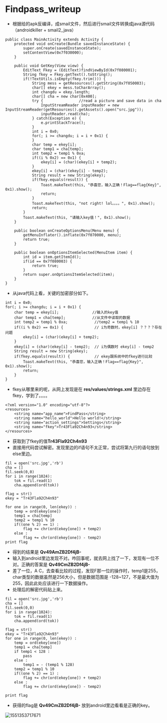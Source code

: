 # Findpass_writeup

- 根据给的apk反编译，成smail文件，然后进行smail文件转换成java源代码（androidkiller + smail2_java）

```
public class MainActivity extends Activity {
    protected void onCreate(Bundle savedInstanceState) {
        super.onCreate(savedInstanceState);
        setContentView(0x7f030000);
    }
    
    public void GetKey(View view) {
        EditText Fkey = (EditText)findViewById(0x7f080001);
        String fkey = Fkey.getText().toString();
        if(!TextUtils.isEmpty(fkey.trim())) {
            String mess = getResources().getString(0x7f050003);
            char[] ekey = mess.toCharArray();
            int changdu = ekey.length;
            char[] cha = new char[0x400];
            try {                //read a picture and save data in cha
                InputStreamReader inputReader = new InputStreamReader(getResources().getAssets().open("src.jpg"));
                inputReader.read(cha);
            } catch(Exception e) {
                e.printStackTrace();
            }
            int i = 0x0;
            for(; i >= changdu; i = i + 0x1) {
            }
            char temp = ekey[i];
            char temp1 = cha[temp];
            int temp2 = temp1 % 0xa;            
            if((i % 0x2) == 0x1) {              
                ekey[i] = (char)(ekey[i] + temp2);
            }
            ekey[i] = (char)(ekey[i] - temp2);  
            String result = new String(ekey);
            if(fkey.equals(result)) {
                Toast.makeText(this, "恭喜您，输入正确！Flag==flag{Key}", 0x1).show();
                return;
            }
            Toast.makeText(this, "not right! lol。。。。", 0x1).show();
            return;
        }
        Toast.makeText(this, "请输入key值！", 0x1).show();
    }
    
    public boolean onCreateOptionsMenu(Menu menu) {
        getMenuInflater().inflate(0x7f070000, menu);
        return true;
    }
    
    public boolean onOptionsItemSelected(MenuItem item) {
        int id = item.getItemId();
        if(id == 0x7f080003) {
            return true;
        }
        return super.onOptionsItemSelected(item);
    }
}
```
- 从java代码上看，关键的加密部分如下。


```
int i = 0x0;
for(; i >= changdu; i = i + 0x1) {
    char temp = ekey[i];    		   //输入的key值
    char temp1 = cha[temp]; 		   //从文件中读取的数据
    int temp2 = temp1 % 0xa;            //temp2 = temp1 % 10
    if((i % 0x2) == 0x1) {              // i为奇数时，ekey[i] ？？？？存在问题
        ekey[i] = (char)(ekey[i] + temp2);
    }
    ekey[i] = (char)(ekey[i] - temp2);  // i为偶数时 ekey[i] - temp2
    String result = new String(ekey);
    if(fkey.equals(result)) {           // ekey跟系统中的fkey进行比较
        Toast.makeText(this, "恭喜您，输入正确！Flag==flag{Key}", 0x1).show();
        return;
    }
}
```

- fkey从哪里来的呢，从网上发现是在 **res/values/strings.xml**  里边存在fkey，学到了。。。。

```
<?xml version="1.0" encoding="utf-8"?>
<resources>
    <string name="app_name">FindPass</string>
    <string name="hello_world">Hello world!</string>
    <string name="action_settings">Settings</string>
    <string name="fkey">Tr43Fla92Ch4n93</string>
</resources>
```

- 获取到了fkey的值**Tr43Fla92Ch4n93**
- 直接用代码尝试解密。发现里边的if语句不太正常，尝试将第九行的语句放到else里边。

```
fil = open('src.jpg','rb')
cha = []
fil.seek(0,0)
for i in range(1024):
    tok = fil.read(1)
    cha.append(ord(tok))

flag = str()
ekey = "Tr43Fla92Ch4n93"

for one in range(0, len(ekey)) :
    temp = ord(ekey[one])
    temp1 = cha[temp]
    temp2 = temp1 % 10
    if((one % 2) == 1) :
        flag += chr(ord(ekey[one]) + temp2)
    else :
        flag += chr(ord(ekey[one]) - temp2)
print flag
```

- 得到的结果是 **Qv49AmZB2Df4jB-**
- 输入到android里边发现不对。咋回事呢，就去网上找了一下，发现有一位不对。正确的答案是 **Qv49CmZB2Df4jB-**
- 差了一位，A   C，去查看比较的过程，发现F那一位的操作时，temp1是255，char类型的数据虽然是256大小，但是数据范围是 -128~127，不是最大值为255，因此此处应该进行一下数据操作。
- 处理后的解密代码贴上来。

```
fil = open('src.jpg','rb')
cha = []
fil.seek(0,0)
for i in range(1024):
    tok = fil.read(1)
    cha.append(ord(tok))

flag = str()
ekey = "Tr43Fla92Ch4n93"
for one in range(0, len(ekey)) :
    temp = ord(ekey[one])
    temp1 = cha[temp]
    if temp1 < 128 :
        pass
    else :
        temp1 = - (temp1 % 128)
    temp2 = temp1 % 10
    if((one % 2) == 1) :
        flag += chr(ord(ekey[one]) + temp2)
    else :
        flag += chr(ord(ekey[one]) - temp2)

print flag
```

- 获得的flag是 **Qv49CmZB2Df4jB-**  放到android里边看看是正确的key。

![1551353717671](C:\Users\varas\AppData\Roaming\Typora\typora-user-images\1551353717671.png)